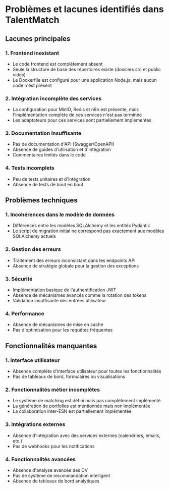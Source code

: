 # Problèmes et lacunes identifiés dans TalentMatch

## Lacunes principales

### 1. Frontend inexistant
- Le code frontend est complètement absent
- Seule la structure de base des répertoires existe (dossiers src et public vides)
- Le Dockerfile est configuré pour une application Node.js, mais aucun code n'est présent

### 2. Intégration incomplète des services
- La configuration pour MinIO, Redis et n8n est présente, mais l'implémentation complète de ces services n'est pas terminée
- Les adaptateurs pour ces services sont partiellement implémentés

### 3. Documentation insuffisante
- Pas de documentation d'API (Swagger/OpenAPI)
- Absence de guides d'utilisation et d'intégration
- Commentaires limités dans le code

### 4. Tests incomplets
- Peu de tests unitaires et d'intégration
- Absence de tests de bout en bout

## Problèmes techniques

### 1. Incohérences dans le modèle de données
- Différences entre les modèles SQLAlchemy et les entités Pydantic
- Le script de migration initial ne correspond pas exactement aux modèles SQLAlchemy actuels

### 2. Gestion des erreurs
- Traitement des erreurs inconsistant dans les endpoints API
- Absence de stratégie globale pour la gestion des exceptions

### 3. Sécurité
- Implémentation basique de l'authentification JWT
- Absence de mécanismes avancés comme la rotation des tokens
- Validation insuffisante des entrées utilisateur

### 4. Performance
- Absence de mécanismes de mise en cache
- Pas d'optimisation pour les requêtes fréquentes

## Fonctionnalités manquantes

### 1. Interface utilisateur
- Absence complète d'interface utilisateur pour toutes les fonctionnalités
- Pas de tableaux de bord, formulaires ou visualisations

### 2. Fonctionnalités métier incomplètes
- Le système de matching est défini mais pas complètement implémenté
- La génération de portfolios est mentionnée mais non implémentée
- La collaboration inter-ESN est partiellement implémentée

### 3. Intégrations externes
- Absence d'intégration avec des services externes (calendriers, emails, etc.)
- Pas de webhooks pour les notifications

### 4. Fonctionnalités avancées
- Absence d'analyse avancée des CV
- Pas de système de recommandation intelligent
- Absence de tableaux de bord analytiques
